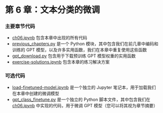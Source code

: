 # 第 6 章：文本分类的微调

### 主要章节代码

- [ch06.ipynb](ch06.zh.ipynb) 包含本章中出现的所有代码
- [previous_chapters.py](previous_chapters.py) 是一个 Python 模块，其中包含我们在前几章中编码和训练的 GPT 模型，以及许多实用函数，我们在本章中重复使用这些函数
- [gpt_download.py](gpt_download.py) 包含用于下载预训练 GPT 模型权重的实用函数
- [exercise-solutions.ipynb](exercise-solutions.zh.ipynb) 包含本章的练习解决方案

### 可选代码

- [load-finetuned-model.ipynb](load-finetuned-model.zh.ipynb) 是一个独立的 Jupyter 笔记本，用于加载我们在本章中创建的微调模型
- [gpt_class_finetune.py](gpt_class_finetune.py) 是一个独立的 Python 脚本文件，其中包含我们在 [ch06.ipynb](ch06.zh.ipynb) 中实现的代码，用于微调 GPT 模型（您可以将其视为章节摘要）